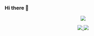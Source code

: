 ### Hi there 👋

<!--
**weibear/weibear** is a ✨ _special_ ✨ repository because its `README.md` (this file) appears on your GitHub profile.

Here are some ideas to get you started:

- 🔭 I’m currently working on ...
- 🌱 I’m currently learning ...
- 👯 I’m looking to collaborate on ...
- 🤔 I’m looking for help with ...
- 💬 Ask me about ...
- 📫 How to reach me: ...
- 😄 Pronouns: ...
- ⚡ Fun fact: ...
-->

<p align="center">
  <a href="https://github.com/weibear">
    <img src="https://github-readme-stats-eight-theta.vercel.app/api?username=weibear&show_icons=true&theme=algolia&include_all_commits=true&count_private=true&hide=prs,issues"/>
  </a>
</p>
 
<p align="center">
  <a href="https://github.com/weibear">
    <img src="https://github-readme-stats-eight-theta.vercel.app/api/top-langs/?username=weibear&layout=compact&langs_count=8&theme=algolia"/>
  </a>
  <a href="https://weibear.github.io">
    <img src="https://github-readme-stats.anuraghazra1.vercel.app/api/pin/?username=weibear&repo=weibear.github.io&theme=algolia" />
  </a>
</p>
